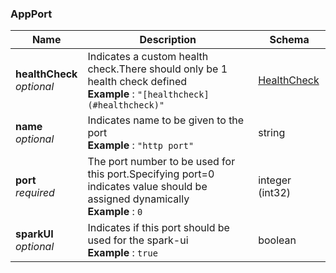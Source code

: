 
<a name="appport"></a>
### AppPort

|Name|Description|Schema|
|---|---|---|
|**healthCheck**  <br>*optional*|Indicates a custom health check.There should only be 1 health check defined  <br>**Example** : `"[healthcheck](#healthcheck)"`|[HealthCheck](HealthCheck.md#healthcheck)|
|**name**  <br>*optional*|Indicates name to be given to the port  <br>**Example** : `"http port"`|string|
|**port**  <br>*required*|The port number to be used for this port.Specifying port=0 indicates value should be assigned dynamically  <br>**Example** : `0`|integer (int32)|
|**sparkUI**  <br>*optional*|Indicates if this port should be used for the spark-ui  <br>**Example** : `true`|boolean|



